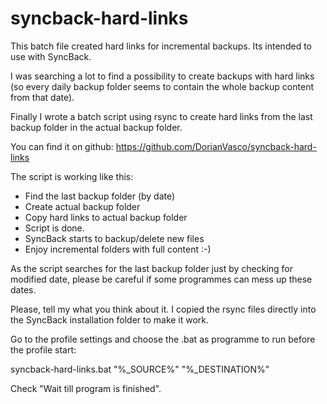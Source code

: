 syncback-hard-links
===================

This batch file created hard links for incremental backups.
Its intended to use with SyncBack.

I was searching a lot to find a possibility to create backups with hard links (so every daily backup folder seems to contain the whole backup content from that date).

Finally I wrote a batch script using rsync to create hard links from the last backup folder in the actual backup folder.

You can find it on github:
https://github.com/DorianVasco/syncback-hard-links

The script is working like this:
- Find the last backup folder (by date)
- Create actual backup folder
- Copy hard links to actual backup folder
- Script is done.
- SyncBack starts to backup/delete new files
- Enjoy incremental folders with full content :-)

As the script searches for the last backup folder just by checking for modified date, please be careful if some programmes can mess up these dates.

Please, tell my what you think about it. I copied the rsync files directly into the SyncBack installation folder to make it work.

Go to the profile settings and choose the .bat as programme to run before the profile start:

  syncback-hard-links.bat "%_SOURCE%" "%_DESTINATION%"
  
Check "Wait till program is finished".


